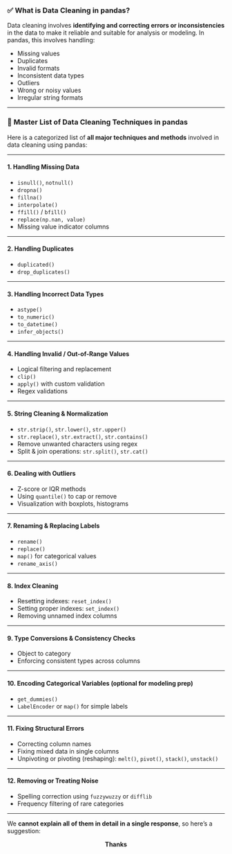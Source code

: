 ### ✅ **What is Data Cleaning in pandas?**

Data cleaning involves **identifying and correcting errors or inconsistencies** in the data to make it reliable and suitable for analysis or modeling. In pandas, this involves handling:

* Missing values
* Duplicates
* Invalid formats
* Inconsistent data types
* Outliers
* Wrong or noisy values
* Irregular string formats

---

### 📘 **Master List of Data Cleaning Techniques in pandas**

Here is a categorized list of **all major techniques and methods** involved in data cleaning using pandas:

---

#### **1. Handling Missing Data**

* `isnull()`, `notnull()`
* `dropna()`
* `fillna()`
* `interpolate()`
* `ffill()` / `bfill()`
* `replace(np.nan, value)`
* Missing value indicator columns

---

#### **2. Handling Duplicates**

* `duplicated()`
* `drop_duplicates()`

---

#### **3. Handling Incorrect Data Types**

* `astype()`
* `to_numeric()`
* `to_datetime()`
* `infer_objects()`

---

#### **4. Handling Invalid / Out-of-Range Values**

* Logical filtering and replacement
* `clip()`
* `apply()` with custom validation
* Regex validations

---

#### **5. String Cleaning & Normalization**

* `str.strip()`, `str.lower()`, `str.upper()`
* `str.replace()`, `str.extract()`, `str.contains()`
* Remove unwanted characters using regex
* Split & join operations: `str.split()`, `str.cat()`

---

#### **6. Dealing with Outliers**

* Z-score or IQR methods
* Using `quantile()` to cap or remove
* Visualization with boxplots, histograms

---

#### **7. Renaming & Replacing Labels**

* `rename()`
* `replace()`
* `map()` for categorical values
* `rename_axis()`

---

#### **8. Index Cleaning**

* Resetting indexes: `reset_index()`
* Setting proper indexes: `set_index()`
* Removing unnamed index columns

---

#### **9. Type Conversions & Consistency Checks**

* Object to category
* Enforcing consistent types across columns

---

#### **10. Encoding Categorical Variables (optional for modeling prep)**

* `get_dummies()`
* `LabelEncoder` or `map()` for simple labels

---

#### **11. Fixing Structural Errors**

* Correcting column names
* Fixing mixed data in single columns
* Unpivoting or pivoting (reshaping): `melt()`, `pivot()`, `stack()`, `unstack()`

---

#### **12. Removing or Treating Noise**

* Spelling correction using `fuzzywuzzy` or `difflib`
* Frequency filtering of rare categories

---

We **cannot explain all of them in detail in a single response**, so here’s a suggestion:

<center><b>Thanks</b></center>
